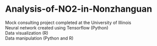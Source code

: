 # Analysis-of-NO2-in-Nonzhanguan
Mock consulting project completed at the University of Illinois  
Neural network created using Tensorflow (Python)  
Data visualization (R)  
Data manipulation (Python and R)  
